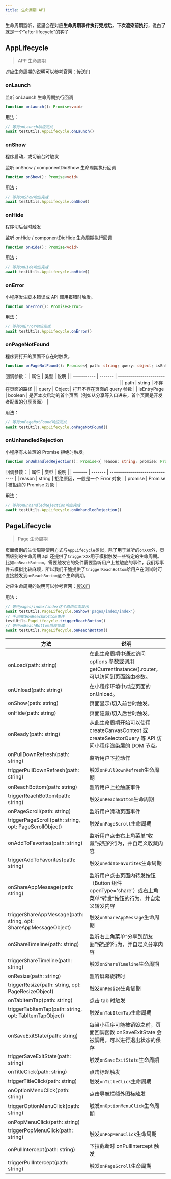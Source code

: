 ```yaml
---
title: 生命周期 API
---
```


生命周期监听，这里会在对应**生命周期事件执行完成后，下次渲染前执行**，说白了就是一个"after lifecycle"的钩子

## AppLifecycle

> APP 生命周期

对应生命周期的说明可以参考官网：[传送门](https://docs.taro.zone/docs/react-entry)

### onLaunch

监听 onLaunch 生命周期执行回调

```ts
function onLaunch(): Promise<void>
```

用法：

```ts
// 等待onLaunch响应完成
await testUtils.AppLifecycle.onLaunch()
```

### onShow

程序启动，或切前台时触发

监听 onShow / componentDidShow 生命周期执行回调

```ts
function onShow(): Promise<void>
```

用法：

```ts
// 等待onShow响应完成
await testUtils.AppLifecycle.onShow()
```

### onHide

程序切后台时触发

监听 onHide / componentDidHide 生命周期执行回调

```ts
function onHide(): Promise<void>
```

用法：

```ts
// 等待onHide响应完成
await testUtils.AppLifecycle.onHide()
```

### onError

小程序发生脚本错误或 API 调用报错时触发。

```ts
function onError(): Promise<Error>
```

用法：

```ts
// 等待onError响应完成
await testUtils.AppLifecycle.onError()
```

### onPageNotFound

程序要打开的页面不存在时触发。

```ts
function onPageNotFound(): Promise<{ path: string; query: object; isEntryPage: boolean }>
```

回调参数：
| 属性 | 类型 | 说明 |
| ----------- | ------- | ------------------------------------------------------------------------------ |
| path | string | 不存在页面的路径 |
| query | Object | 打开不存在页面的 query 参数 |
| isEntryPage | boolean | 是否本次启动的首个页面（例如从分享等入口进来，首个页面是开发者配置的分享页面） |

用法：

```ts
// 等待onPageNotFound响应完成
await testUtils.AppLifecycle.onPageNotFound()
```

### onUnhandledRejection

小程序有未处理的 Promise 拒绝时触发。

```ts
function onUnhandledRejection(): Promise<{ reason: string; promise: Promise<unknown> }>
```

回调参数：
| 属性 | 类型 | 说明 |
| ------- | ------- | ------------------------------- |
| reason | string | 拒绝原因，一般是一个 Error 对象 |
| promise | Promise | 被拒绝的 Promise 对象 |

用法：

```ts
// 等待onUnhandledRejection响应完成
await testUtils.AppLifecycle.onUnhandledRejection()
```

## PageLifecycle

> Page 生命周期

页面级别的生命周期使用方式与`AppLifecycle`类似，除了用于监听的`onXXX`外，页面级别的生命周期 api 还提供了`triggerXXX`用于模拟触发一些特定的生命周期。
比如`onReachBottom`，需要触发它的条件需要监听用户上拉触底的事件，我们写事件去模拟比较麻烦，所以我们干脆提供了`triggerReachBottom`给用户在测试时可直接触发到`onReachBottom`这个生命周期。

对应生命周期的说明可以参考官网：[传送门](https://docs.taro.zone/docs/react-page)

用法：

```js
// 等待pages/index/index这个路由页面展示
await testUtils.PageLifecycle.onShow('pages/index/index')
// 手动触发onReachBottom事件
testUtils.PageLifecycle.triggerReachBottom()
// 等待onReachBottom响应完成
await testUtils.PageLifecycle.onReachBottom()
```

| 方法                                                             | 说明                                                                                                     |
| ---------------------------------------------------------------- | -------------------------------------------------------------------------------------------------------- |
| onLoad(path: string)                                             | 在此生命周期中通过访问 options 参数或调用 getCurrentInstance().router，可以访问到页面路由参数。          |
| onUnload(path: string)                                           | 在小程序环境中对应页面的 onUnload。                                                                      |
| onShow(path: string)                                             | 页面显示/切入前台时触发。                                                                                |
| onHide(path: string)                                             | 页面隐藏/切入后台时触发。                                                                                |
| onReady(path: string)                                            | 从此生命周期开始可以使用 createCanvasContext 或 createSelectorQuery 等 API 访问小程序渲染层的 DOM 节点。 |
| onPullDownRefresh(path: string)                                  | 监听用户下拉动作                                                                                         |
| triggerPullDownRefresh(path: string)                             | 触发`onPullDownRefresh`生命周期                                                                          |
| onReachBottom(path: string)                                      | 监听用户上拉触底事件                                                                                     |
| triggerReachBottom(path: string)                                 | 触发`onReachBottom`生命周期                                                                              |
| onPageScroll(path: string)                                       | 监听用户滑动页面事件                                                                                     |
| triggerPageScroll(path: string, opt: PageScrollObject)           | 触发`onPageScroll`生命周期                                                                               |
| onAddToFavorites(path: string)                                   | 监听用户点击右上角菜单“收藏”按钮的行为，并自定义收藏内容                                                 |
| triggerAddToFavorites(path: string)                              | 触发`onAddToFavorites`生命周期                                                                           |
| onShareAppMessage(path: string)                                  | 监听用户点击页面内转发按钮（Button 组件 openType='share'）或右上角菜单“转发”按钮的行为，并自定义转发内容 |
| triggerShareAppMessage(path: string, opt: ShareAppMessageObject) | 触发`onShareAppMessage`生命周期                                                                          |
| onShareTimeline(path: string)                                    | 监听右上角菜单“分享到朋友圈”按钮的行为，并自定义分享内容                                                 |
| triggerShareTimeline(path: string)                               | 触发`onShareTimeline`生命周期                                                                            |
| onResize(path: string)                                           | 监听屏幕旋转时                                                                                           |
| triggerResize(path: string, opt: PageResizeObject)               | 触发`onResize`生命周期                                                                                   |
| onTabItemTap(path: string)                                       | 点击 tab 时触发                                                                                          |
| triggerTabItemTap(path: string, opt: TabItemTapObject)           | 触发`onTabItemTap`生命周期                                                                               |
| onSaveExitState(path: string)                                    | 每当小程序可能被销毁之前，页面回调函数 onSaveExitState 会被调用，可以进行退出状态的保存                  |
| triggerSaveExitState(path: string)                               | 触发`onSaveExitState`生命周期                                                                            |
| onTitleClick(path: string)                                       | 点击标题触发                                                                                             |
| triggerTitleClick(path: string)                                  | 触发`onTitleClick`生命周期                                                                               |
| onOptionMenuClick(path: string)                                  | 点击导航栏额外图标触发                                                                                   |
| triggerOptionMenuClick(path: string)                             | 触发`onOptionMenuClick`生命周期                                                                          |
| onPopMenuClick(path: string)                                     |                                                                                                          |
| triggerPopMenuClick(path: string)                                | 触发`onPopMenuClick`生命周期                                                                             |
| onPullIntercept(path: string)                                    | 下拉截断时 onPullIntercept 触发                                                                          |
| triggerPullIntercept(path: string)                               | 触发`onPageScroll`生命周期                                                                               |
